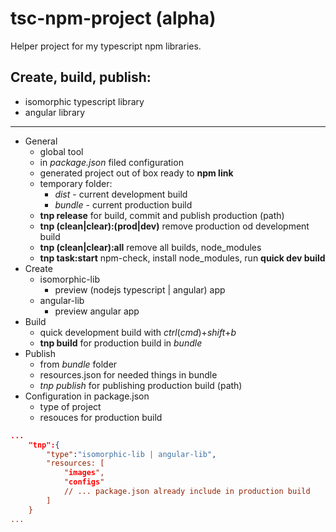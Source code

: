 # tsc-npm-project (alpha)

Helper project for my typescript npm libraries.


## Create, build, publish:
- isomorphic typescript library
- angular library

---

- General
    - global tool
    - in *package.json* filed configuration 
    - generated project out of box ready to **npm link**
    - temporary folder:
        - *dist* - current development build
        - *bundle* - current production build
    - **tnp release** for build, commit and publish production (path)
    - **tnp (clean|clear):(prod|dev)** remove production od development build
    - **tnp (clean|clear):all** remove all builds, node_modules
    - **tnp task:start** npm-check, install node_modules, run **quick dev build**
- Create
    - isomorphic-lib
        - preview (nodejs typescript | angular) app
    - angular-lib
        - preview angular app
- Build
    - quick development build with *ctrl*(*cmd*)+*shift*+*b*
    - **tnp build** for production build in *bundle*
- Publish
    - from *bundle* folder
    - resources.json for needed things in bundle
    - *tnp publish* for publishing production build (path)
- Configuration in package.json
    - type of project
    - resouces for production build
```json
...
    "tnp":{
        "type":"isomorphic-lib | angular-lib",
        "resources: [
            "images",
            "configs"
            // ... package.json already include in production build
        ]
    }
...
```
